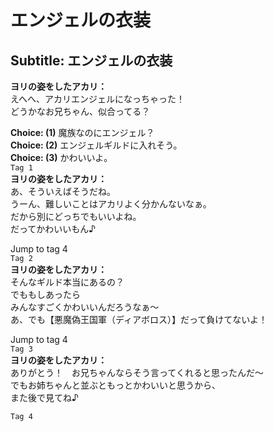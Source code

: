 # エンジェルの衣装

  
## Subtitle: エンジェルの衣装
  
**ヨリの姿をしたアカリ：**  
えへへ、アカリエンジェルになっちゃった！  
どうかなお兄ちゃん、似合ってる？  
  
**Choice: (1)**  魔族なのにエンジェル？  
**Choice: (2)**  エンジェルギルドに入れそう。  
**Choice: (3)**  かわいいよ。  
`Tag 1`  
**ヨリの姿をしたアカリ：**  
あ、そういえばそうだね。  
うーん、難しいことはアカリよく分かんないなぁ。  
だから別にどっちでもいいよね。  
だってかわいいもん♪  
  
Jump to tag 4  
`Tag 2`  
**ヨリの姿をしたアカリ：**  
そんなギルド本当にあるの？  
でももしあったら  
みんなすごくかわいいんだろうなぁ～  
あ、でも【悪魔偽王国軍（ディアボロス）】だって負けてないよ！  
  
Jump to tag 4  
`Tag 3`  
**ヨリの姿をしたアカリ：**  
ありがとう！　お兄ちゃんならそう言ってくれると思ったんだ～  
でもお姉ちゃんと並ぶともっとかわいいと思うから、  
また後で見てね♪  
  
`Tag 4`  
